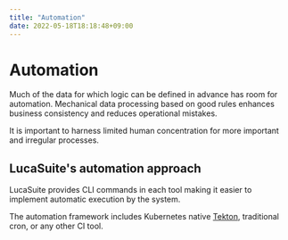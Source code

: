 ```yaml
---
title: "Automation"
date: 2022-05-18T18:18:48+09:00
---
```

Automation
============

Much of the data for which logic can be defined in advance has room for automation.
Mechanical data processing based on good rules enhances business consistency and reduces operational mistakes.

It is important to harness limited human concentration for more important and irregular processes.


LucaSuite's automation approach
-----------

LucaSuite provides CLI commands in each tool making it easier to implement automatic execution by the system.

The automation framework includes Kubernetes native [Tekton](https://tekton.dev/), traditional cron, or any other CI tool.
